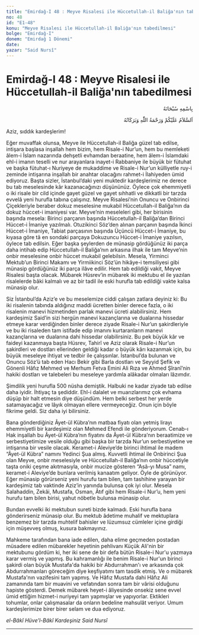 ```yaml
---
title: "Emirdağ-I 48 : Meyve Risalesi ile Hüccetullah-il Baliğa'nın tabedilmesi"
no: 48
id: "E1-48"
konu: "Meyve Risalesi ile Hüccetullah-il Baliğa'nın tabedilmesi"
bolge: "Emirdağ-I"
donem: "Emirdağ 1 Dönemi"
date: 
yazar: "Said Nursî"
---
```


# Emirdağ-I 48 : Meyve Risalesi ile Hüccetullah-il Baliğa'nın tabedilmesi

<p class="arabic" dir="rtl" title="Meal: “Her türlü noksan sıfatlardan yüce olan Allah’ın adıyla.”">بِاسْمِهِ سُبْحَانَهُ</p>

<p class="arabic" dir="rtl" title="Meal: “Allah’ın selâmı, rahmeti ve bereketleri, üzerinize olsun.”">اَلسَّلاَمُ عَلَيْكُمْ وَرَحْمَةُ اللّٰهِ وَبَرَكَاتُهُ</p>

Aziz, sıddık kardeşlerim!

Eğer muvaffak olunsa, Meyve ile Hüccetullah-il Baliğa güzel tab edilse, intişara başlasa inşallah hem bizim, hem Risale-i Nur’un, hem bu memleketi âlem-i İslam nazarında dehşetli evhamdan beraatine, hem âlem-i İslamdaki ehl-i imanın teselli ve nur arayanlara inayet-i Rabbaniye ile büyük bir fütuhat ve başka fütuhat-ı Nuriyeye de mukaddime ve Risale-i Nur’un külliyetle ruy-i zeminde intişarına inşallah bir anahtar olacağını rahmet-i İlahiyeden ümid ediyoruz. Başta sizler, İstanbul’daki yeni muktedir kardeşlerimiz ne derece bu tab meselesinde kâr kazanacağınızı düşününüz. Öylece çok ehemmiyetli o iki risale bir cild içinde gayet güzel ve gayet sıhhatli ve dikkatli bir tarzda evvelâ yeni hurufla tabına çalışınız. Meyve Risalesi’nin Onuncu ve Onbirinci Çiçekleriyle beraber dokuz meselesine mukabil Hüccetullah-il Baliğa’nın da dokuz hüccet-i imaniyesi var. Meyve’nin meseleleri gibi, her birisinin başında mesela: Birinci parçanın başında Hüccetullah-il Baliğa’dan Birinci Hüccet-i İmaniye yazılmalı. Otuzikinci Söz’den alınan parçanın başında İkinci Hüccet-i İmaniye, Tabiat parçasının başında Üçüncü Hüccet-i İmaniye, bu kıyasa göre tâ en sondaki parçaya Dokuzuncu Hüccet-i İmaniye yazılsın, öylece tab edilsin. Eğer başka şeylerden de münasip gördüğünüz iki parça daha intihab edip Hüccetullah-il Baliğa’nın arkasına ilhak ile tam Meyve’nin onbir meselesine onbir hüccet mukabil gelebilsin. Mesela, Yirminci Mektub’un Birinci Makamı ve Yirmiikinci Söz’ün hikâye-i temsiliyesi gibi münasip gördüğünüz iki parça ilâve edilir. Hem tab edildiği vakit, Meyve Risalesi başta olacak. Mübarek Hüsrev’in mübarek iki mektubu el ile yazılan risalelerde bâki kalmalı ve az bir tadil ile eski hurufla tab edildiği vakte kalsa münasip olur.

Siz İstanbul’da Aziz’e ve bu meselemize ciddi çalışan zatlara deyiniz ki: Bu iki risalenin tabında aldığınız maddi ücretten binler derece fazla, o iki risalenin manevi hizmetinden parlak manevi ücreti alabilirsiniz. Hem kardeşimiz Said’in sizi hergün manevi kazançlarına ve dualarına hissedar etmeye karar verdiğinden binler derece ziyade Risale-i Nur’un şakirdleriyle ve bu iki risaleden tam istifade edip imanını kurtaranların manevi kazançlarına ve dualarına dahi hissedar olabilirsiniz. Bu pek büyük kâr ve faideyi kazanmaya başta Hüsrev, Tahirî ve Aziz olarak Risale-i Nur’un şakirdleri ve dostları ellerinden geldiği kadar o büyük kârı kazanmak için, bu büyük meseleye ihtiyat ve tedbir ile çalışsınlar. İstanbul’da bulunan ve Onuncu Söz’ü tab eden Hacı Bekir gibi Barla dostları ve Seyyid Şefik ve Gönenli Hâfız Mehmed ve Merhum Fetva Emini Ali Rıza ve Ahmed Şîranî’nin hakiki dostları ve talebeleri bu meseleye yardımla alâkadar olmaları lâzımdır.

Şimdilik yeni hurufla 500 nüsha demiştik. Halbuki ne kadar ziyade tab edilse daha iyidir. İhtiyaç ta şediddir. Ehl-i dalalet ve muarızlarımız çok evhama düşüp bir halt etmesin diye düşündüm. Hem belki serbest her yerde satamayacağız ve lâyık olmayan ellere vermeyeceğiz. Onun için böyle fikrime geldi. Siz daha iyi bilirsiniz.

Bana gönderdiğiniz Âyet-ül Kübra’nın matbaa fiyatı olan yetmiş lirayı ehemmiyetli bir kardeşimiz olan Mehmed Efendi ile gönderiyorum. Cenab-ı Hak inşallah bu Âyet-ül Kübra’nın fiyatını da Âyet-ül Kübra’nın beraatimize ve serbestiyetimize vesile olduğu gibi başka bir tarzda Nur’un serbestiyetine ve intişarına bir vesile olacak. Keramet-i Aleviye’de birinci ihtimal ile madem “Âyet-ül Kübra” namını Yedinci Şua almış. Kuvvetli ihtimal ile Onbirinci Şua olan Meyve, onbir meselesiyle ve Hüccetullah-il Baliğa’nın onbir hüccetiyle taşta oniki çeşme akıtmasıyla, onbir mucize gösteren “Asâ-yı Musa” namı, keramet-i Aleviye’de bunlara verilmiş kanaatım geliyor. Öyle de görünüyor. Eğer münasip görürseniz yeni hurufu tam bilen, tam tashihine yarayan bir kardeşimiz tab vaktinde Aziz’in yanında bulunsa çok iyi olur. Mesela Salahaddin, Zekâi, Mustafa, Osman, Âtıf gibi hem Risale-i Nur’u, hem yeni hurufu tam bilen birisi, yahut nöbetle bulunsa münasip olur.

Bundan evvelki iki mektubun sureti bizde kalmadı. Eski hurufla bana gönderirseniz münasip olur. Bu mektub âdetime muhalif ve mektuplara benzemez bir tarzda muhtelif bahisler ve lüzumsuz cümleler içine girdiği için müşevveş olmuş, kusura bakmayınız.

Mahkeme tarafından bana iade edilen, daha elime geçmeden postadan müsadere edilen mübarekler heyetinin pehlivanı Küçük Ali'nin bir mektubunu gördüm ki, her iki sene de bir defa bütün Risale-i Nur'u yazmaya karar vermiş ve yapmış. Bu kahramanlığı ile benim Risale-i Nur'un birinci şakirdi olan büyük Mustafa'da hakiki bir Abdurrahman'ı ve arkasında çok Abdurrahmanları göreceğim diye keşfiyatımı tam tasdik etmiş. Ve o mübarek Mustafa'nın vazifesini tam yapmış. Ve Hâfız Mustafa dahi Hâfız Ali zamanında tam bir muavini ve vefatından sonra tam bir vârisi olduğunu hapiste gösterdi. Demek mübarek heyet-i âliyesinde onsekiz sene evvel ümid ettiğim hizmet-i nuriyeyi tam yapmışlar ve yapıyorlar. Ektikleri tohumlar, onlar çalışmasalar da onların bedeline mahsulât veriyor. Umum kardeşlerimize birer birer selam ve dua ediyoruz.

*el-Bâkî Hüve’l-Bâkî*
*Kardeşiniz*
*Said Nursî*

***
